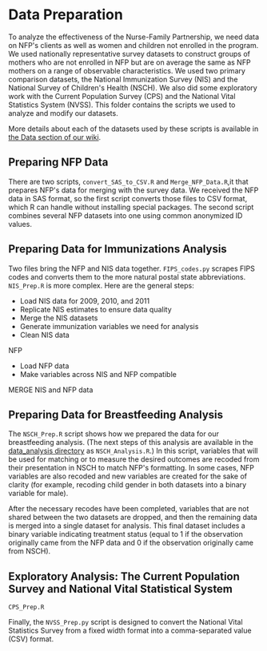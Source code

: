 # Data Preparation
 
To analyze the effectiveness of the Nurse-Family Partnership, we need data on NFP's clients as well as women and children not enrolled in the program.  We used nationally representative survey datasets to construct groups of mothers who are not enrolled in NFP but are on average the same as NFP mothers on a range of observable characteristics.  We used two primary comparison datasets, the National Immunization Survey (NIS) and the National Survey of Children's Health (NSCH).  We also did some exploratory work with the Current Population Survey (CPS) and the National Vital Statistics System (NVSS). This folder contains the scripts we used to analyze and modify our datasets.


More details about each of the datasets used by these scripts is available in [the Data section of our wiki](https://github.com/dssg/nfp/wiki/Data).

## Preparing NFP Data

There are two scripts, `convert_SAS_to_CSV.R` and `Merge_NFP_Data.R`,it  that prepares NFP's data for merging with the survey data.  We received the NFP data in SAS format, so the first script converts those files to CSV format, which R can handle without installing special packages.  The second script combines several NFP datasets into one using common anonymized ID values.


## Preparing Data for Immunizations Analysis

Two files bring the NFP and NIS data together.  `FIPS_codes.py` scrapes FIPS codes and converts them to the more natural postal state abbreviations.  `NIS_Prep.R` is more complex.  Here are the general steps:

 - Load NIS data for 2009, 2010, and 2011
 - Replicate NIS estimates to ensure data quality
 - Merge the NIS datasets
 - Generate immunization variables we need for analysis
 - Clean NIS data

NFP 
 - Load NFP data
 - Make variables across NIS and NFP compatible

MERGE NIS and NFP data


## Preparing Data for Breastfeeding Analysis

The `NSCH_Prep.R` script shows how we prepared the data for our breastfeeding analysis.  (The next steps of this analysis are available in the [data_analysis directory](https://github.com/dssg/nfp/tree/master/data_analysis) as `NSCH_Analysis.R`.)  In this script, variables that will be used for matching or to measure the desired outcomes are recoded from their presentation in NSCH to match NFP's formatting.  In some cases, NFP variables are also recoded and new variables are created for the sake of clarity (for example, recoding child gender in both datasets into a binary variable for male).

After the necessary recodes have been completed, variables that are not shared between the two datasets are dropped, and then the remaining data is merged into a single dataset for analysis.  This final dataset includes a binary variable indicating treatment status (equal to 1 if the observation originally came from the NFP data and 0 if the observation originally came from NSCH).


## Exploratory Analysis: The Current Population Survey and National Vital Statistical System

`CPS_Prep.R`

Finally, the `NVSS_Prep.py` script is designed to convert the National Vital Statistics Survey from a fixed width format into a comma-separated value (CSV) format.
